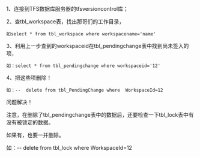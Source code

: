 1、连接到TFS数据库服务器的tfsversioncontrol库；

2、查tbl_workspace表，找出那哥们的工作目录，

    如select * from tbl_workspace where workspacename='name'

3、利用上一步查到的workspaceid在tbl_pendingchange表中找到尚未签入的项，

    如：select * from tbl_pendingchange where workspaceid='12'

4、把这些项删除！

    如：--  delete from tbl_PendingChange where  WorkspaceId=12

 

 问题解决！

注意，在删除了tbl_pendingchange表中的数据后，还要检查一下tbl_lock表中有没有被锁定的数据。

如果有，也要一并删除。

如：--  delete from tbl_lock where  WorkspaceId=12
